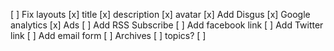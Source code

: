 [ ] Fix layouts
	[x] title
	[x] description
	[x] avatar
[x] Add Disgus
[x] Google analytics
[x] Ads
[ ] Add RSS Subscribe
[ ] Add facebook link
[ ] Add Twitter link
[ ] Add email form
[ ] Archives
[ ] topics?
[ ]